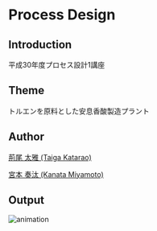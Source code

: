 # Process Design

## Introduction
平成30年度プロセス設計1講座

## Theme
トルエンを原料とした安息香酸製造プラント

## Author
[荊尾 太雅 (Taiga Katarao)](https://github.com/tarao1006/)

[宮本 奏汰 (Kanata Miyamoto)](https://github.com/miyamo-sou)

## Output
<img alt="animation" src="animation.gif">

